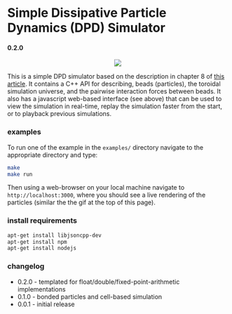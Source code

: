 # Simple Dissipative Particle Dynamics (DPD) Simulator
#### 0.2.0

<p align="center">
    <img src="dpd_example.gif"/>
</p>

This is a simple DPD simulator based on the description in chapter 8 of [this article](http://www.cse.scitech.ac.uk/ccg/software/DL_MESO/MANUAL/USRMAN.pdf). 
It contains a C++ API for describing, beads (particles), the toroidal simulation universe, and the pairwise interaction forces between beads. It also has a javascript web-based interface (see above) that can be used to view the simulation in real-time, replay the simulation faster from the start, or to playback previous simulations.

### examples

To run one of the example in the `examples/` directory navigate to the appropriate directory and type:
```bash
make
make run 
```

Then using a web-browser on your local machine navigate to `http://localhost:3000`, where you should see a live rendering of the particles (similar the the gif at the top of this page).

### install requirements

```bash
apt-get install libjsoncpp-dev
apt-get install npm
apt-get install nodejs
```

### changelog
* 0.2.0 - templated for float/double/fixed-point-arithmetic implementations
* 0.1.0 - bonded particles and cell-based simulation
* 0.0.1 - initial release
